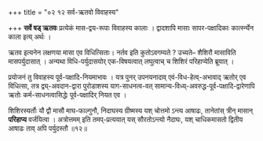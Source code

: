 +++
title = "०२ १२ सर्व-ऋतवो विवाहस्य"

+++
**सर्वे षड् ऋतवः** प्रत्येकं मास-द्वय-रूपाः विवाहस्य कालाः । द्वादशापि मासाः सापर-पक्षादिकाः कार्त्स्न्येन काला इत्य् अर्थः । 

ऋतव इत्यनेन लक्षणया मासा एव विधित्सिताः। नर्तव इति कुतोऽवगम्यते ? उच्यते– शैशिरौ मासाविति मासपर्युदासात् । अन्यथा विधि-पर्युदासयोर् एक-विषयत्वात् लघुत्वाच् च शिशिरं परिहाप्येति ब्रूयात् ।

प्रयोजनं तु विवाहस्य पूर्व-पक्षादि-नियमाभावः । यत्र पुनर् उपनयनादाव् एवं-विध-हेत्व्-अभावाद् ऋतोर् एव विधित्सा, तत्र द्व्य्-अवदान-द्वारा पुरोडाशस्य याग-साधनत्व-वत् सामान्य-विध्य्-अवरुद्ध-पूर्व-पक्षादि-द्वारेणापि ऋतोः कर्म-साधनत्वासिद्धेः पूर्व-पक्षादिर् नियत एव ।

शिशिरस्यर्तोः यौ द्वौ मासौ माघ-फाल्गुनौ, निदाघस्य ग्रीष्मस्य यश् चोत्तमो ऽन्त्य आषाढः, तानेतांस् त्रीन् मासान् **परिहाप्य** वर्जयित्वा । अत्रोत्तमम् इति तमप्-प्रत्ययात् यस् सौरतोऽन्त्यो नैदाघः, यश् चाधिकमासतो द्वितीय आषाढः ताव् अपि पर्युदस्तौ ॥१२॥